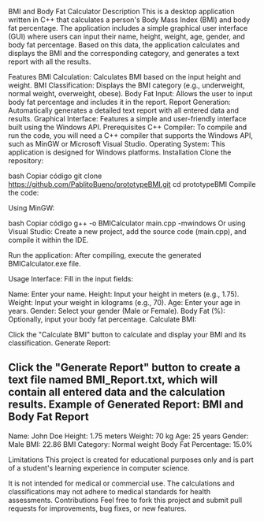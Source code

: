 BMI and Body Fat Calculator
Description
This is a desktop application written in C++ that calculates a person's Body Mass Index (BMI) and body fat percentage. The application includes a simple graphical user interface (GUI) where users can input their name, height, weight, age, gender, and body fat percentage. Based on this data, the application calculates and displays the BMI and the corresponding category, and generates a text report with all the results.

Features
BMI Calculation: Calculates BMI based on the input height and weight.
BMI Classification: Displays the BMI category (e.g., underweight, normal weight, overweight, obese).
Body Fat Input: Allows the user to input body fat percentage and includes it in the report.
Report Generation: Automatically generates a detailed text report with all entered data and results.
Graphical Interface: Features a simple and user-friendly interface built using the Windows API.
Prerequisites
C++ Compiler: To compile and run the code, you will need a C++ compiler that supports the Windows API, such as MinGW or Microsoft Visual Studio.
Operating System: This application is designed for Windows platforms.
Installation
Clone the repository:

bash
Copiar código
git clone https://github.com/PablitoBueno/prototypeBMI.git
cd prototypeBMI
Compile the code:

Using MinGW:

bash
Copiar código
g++ -o BMICalculator main.cpp -mwindows
Or using Visual Studio: Create a new project, add the source code (main.cpp), and compile it within the IDE.

Run the application: After compiling, execute the generated BMICalculator.exe file.

Usage
Interface:
Fill in the input fields:

Name: Enter your name.
Height: Input your height in meters (e.g., 1.75).
Weight: Input your weight in kilograms (e.g., 70).
Age: Enter your age in years.
Gender: Select your gender (Male or Female).
Body Fat (%): Optionally, input your body fat percentage.
Calculate BMI:

Click the "Calculate BMI" button to calculate and display your BMI and its classification.
Generate Report:

Click the "Generate Report" button to create a text file named BMI_Report.txt, which will contain all entered data and the calculation results.
Example of Generated Report:
BMI and Body Fat Report
-----------------------
Name: John Doe
Height: 1.75 meters
Weight: 70 kg
Age: 25 years
Gender: Male
BMI: 22.86
BMI Category: Normal weight
Body Fat Percentage: 15.0%

Limitations
This project is created for educational purposes only and is part of a student's learning experience in computer science.

It is not intended for medical or commercial use.
The calculations and classifications may not adhere to medical standards for health assessments.
Contributions
Feel free to fork this project and submit pull requests for improvements, bug fixes, or new features.

